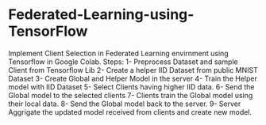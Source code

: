 # Federated-Learning-using-TensorFlow
Implement Client Selection in Federated Learning envirnment using Tensorflow in Google Colab.
Steps:
1- Preprocess Dataset and sample Client from Tensorflow Lib 
2- Create a helper IID Dataset from public MNIST Dataset
3- Create Global and Helper Model in the server
4- Train the Helper model with IID Dataset
5- Select Clients having higher IID data.
6- Send the Global model to the selected clients
7- Clients train the Global model using their local data.
8- Send the Global model back to the server.
9- Server Aggrigate the updated model received from clients and create new model.
